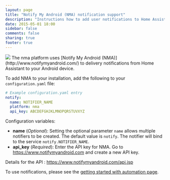 ```yaml
---
layout: page
title: "Notify My Android (NMA) notification support"
description: "Instructions how to add user notifications to Home Assistant."
date: 2015-05-01 18:00
sidebar: false
comments: false
sharing: true
footer: true
---
```


<img src='/images/supported_brands/nma.png' class='brand pull-right' />
The nma platform uses [Notify My Android (NMA)](http://www.notifymyandroid.com/) to delivery notifications from Home Assistant to your Android device.

To add NMA to your installation, add the following to your `configuration.yaml` file:

```yaml
# Example configuration.yaml entry
notify:
  name: NOTIFIER_NAME
  platform: nma
  api_key: ABCDEFGHJKLMNOPQRSTUVXYZ
```

Configuration variables:

- **name** (*Optional*): Setting the optional parameter `name` allows multiple notifiers to be created. The default value is `notify`. The notifier will bind to the service `notify.NOTIFIER_NAME`.
- **api_key** (*Required*): Enter the API key for NMA. Go to https://www.notifymyandroid.com and create a new API key.

Details for the API : https://www.notifymyandroid.com/api.jsp

To use notifications, please see the [getting started with automation page]({{site_root}}/components/automation.html).
